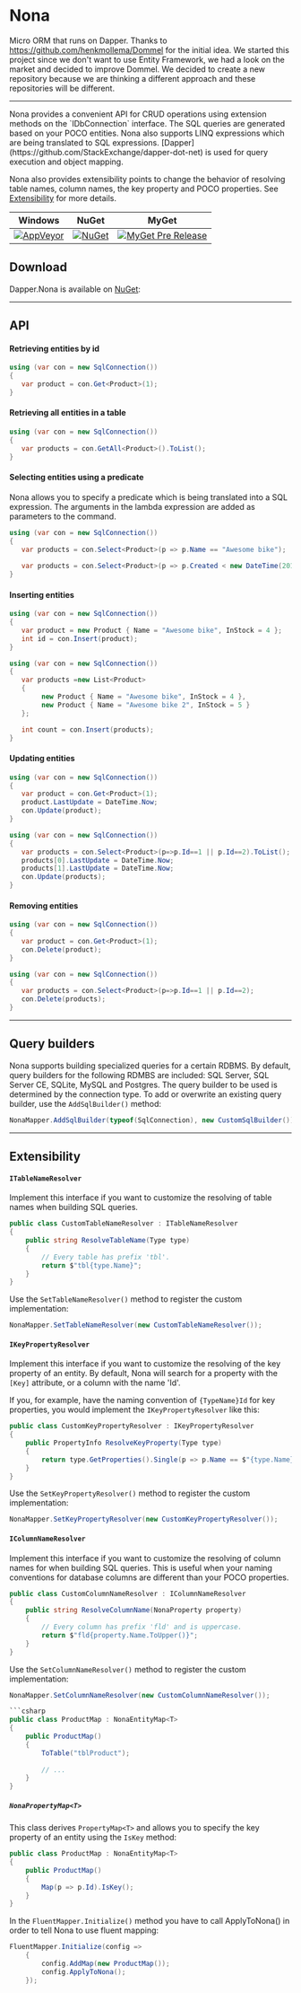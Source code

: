 # Nona
Micro ORM that runs on Dapper.
Thanks to https://github.com/henkmollema/Dommel for the initial idea. We started this project since we don't want to use Entity Framework, we had a look on the market and decided to improve Dommel.
We decided to create a new repository because we are thinking a different approach and these repositories will be different.
<hr>
Nona provides a convenient API for CRUD operations using extension methods on the `IDbConnection` interface. The SQL queries are generated based on your POCO entities. Nona also supports LINQ expressions which are being translated to SQL expressions. [Dapper](https://github.com/StackExchange/dapper-dot-net) is used for query execution and object mapping.

Nona also provides extensibility points to change the behavior of resolving table names, column names, the key property and POCO properties. See [Extensibility](https://github.com/getson/Nona#extensibility) for more details.

| Windows | NuGet | MyGet |
| ------- | ----- | ----- |
| [![AppVeyor](https://ci.appveyor.com/api/projects/status/34ptoeajvubcv95v?svg=true)](https://ci.appveyor.com/project/getson/dapper-nona) | [![NuGet](https://img.shields.io/nuget/vpre/dapper.nona.svg?style=flat-square)](https://www.nuget.org/packages/dapper.nona) | [![MyGet Pre Release](https://img.shields.io/myget/dapper-nona/vpre/Dapper.nona.svg?style=flat-square)](https://www.myget.org/feed/dapper-nona/package/nuget/dapper.nona) |

## Download

Dapper.Nona is available on [NuGet](https://www.nuget.org/packages/Dapper.Nona):

<hr>

## API

#### Retrieving entities by id
```csharp
using (var con = new SqlConnection())
{
   var product = con.Get<Product>(1);
}
```

#### Retrieving all entities in a table
```csharp
using (var con = new SqlConnection())
{
   var products = con.GetAll<Product>().ToList();
}
```

#### Selecting entities using a predicate
Nona allows you to specify a predicate which is being translated into a SQL expression. The arguments in the lambda expression are added as parameters to the command.
```csharp
using (var con = new SqlConnection())
{
   var products = con.Select<Product>(p => p.Name == "Awesome bike");
   
   var products = con.Select<Product>(p => p.Created < new DateTime(2014, 12, 31) && p.InStock > 5);
}
```

#### Inserting entities
```csharp
using (var con = new SqlConnection())
{
   var product = new Product { Name = "Awesome bike", InStock = 4 };
   int id = con.Insert(product);
}
```
```csharp
using (var con = new SqlConnection())
{
   var products =new List<Product>
   {
        new Product { Name = "Awesome bike", InStock = 4 },
        new Product { Name = "Awesome bike 2", InStock = 5 }
   };

   int count = con.Insert(products);
}
```
#### Updating entities
```csharp
using (var con = new SqlConnection())
{
   var product = con.Get<Product>(1);
   product.LastUpdate = DateTime.Now;
   con.Update(product);
}
```
```csharp
using (var con = new SqlConnection())
{
   var products = con.Select<Product>(p=>p.Id==1 || p.Id==2).ToList();
   products[0].LastUpdate = DateTime.Now;
   products[1].LastUpdate = DateTime.Now;
   con.Update(products);
}
```
#### Removing entities
```csharp
using (var con = new SqlConnection())
{
   var product = con.Get<Product>(1);
   con.Delete(product);
}
```
```csharp
using (var con = new SqlConnection())
{
   var products = con.Select<Product>(p=>p.Id==1 || p.Id==2);
   con.Delete(products);
}
```
<hr>

## Query builders

Nona supports building specialized queries for a certain RDBMS. By default, query builders for the following RDMBS are included: SQL Server, SQL Server CE, SQLite, MySQL and Postgres. The query builder to be used is determined by the connection type. To add or overwrite an existing query builder, use the `AddSqlBuilder()`  method:

```csharp
NonaMapper.AddSqlBuilder(typeof(SqlConnection), new CustomSqlBuilder());
```

<hr>

## Extensibility
#### `ITableNameResolver`
Implement this interface if you want to customize the resolving of table names when building SQL queries.
```csharp
public class CustomTableNameResolver : ITableNameResolver
{
    public string ResolveTableName(Type type)
    {
        // Every table has prefix 'tbl'.
        return $"tbl{type.Name}";
    }
}
```

Use the `SetTableNameResolver()` method to register the custom implementation:
```csharp
NonaMapper.SetTableNameResolver(new CustomTableNameResolver());
```

#### `IKeyPropertyResolver`
Implement this interface if you want to customize the resolving of the key property of an entity. By default, Nona will search for a property with the `[Key]` attribute, or a column with the name 'Id'.

If you, for example, have the naming convention of `{TypeName}Id` for key properties, you would implement the `IKeyPropertyResolver` like this:
```csharp
public class CustomKeyPropertyResolver : IKeyPropertyResolver
{
    public PropertyInfo ResolveKeyProperty(Type type)
    {
        return type.GetProperties().Single(p => p.Name == $"{type.Name}Id");
    }
}
```

Use the `SetKeyPropertyResolver()` method to register the custom implementation:
```csharp
NonaMapper.SetKeyPropertyResolver(new CustomKeyPropertyResolver());
```

#### `IColumnNameResolver`
Implement this interface if you want to customize the resolving of column names for when building SQL queries. This is useful when your naming conventions for database columns are different than your POCO properties.

```csharp
public class CustomColumnNameResolver : IColumnNameResolver
{
    public string ResolveColumnName(NonaProperty property)
    {
        // Every column has prefix 'fld' and is uppercase.
        return $"fld{property.Name.ToUpper()}";
    }
}
```

Use the `SetColumnNameResolver()` method to register the custom implementation:
```csharp
NonaMapper.SetColumnNameResolver(new CustomColumnNameResolver());

```csharp
public class ProductMap : NonaEntityMap<T>
{
    public ProductMap()
    {
        ToTable("tblProduct");
        
        // ...
    }
}
```

##### `NonaPropertyMap<T>`
This class derives `PropertyMap<T>` and allows you to specify the key property of an entity using the `IsKey` method:

```csharp
public class ProductMap : NonaEntityMap<T>
{
    public ProductMap()
    {
        Map(p => p.Id).IsKey();
    }
}
```
In the `FluentMapper.Initialize()` method you have to call ApplyToNona() in order to tell Nona to use fluent mapping:

```csharp
FluentMapper.Initialize(config =>
    {
        config.AddMap(new ProductMap());
        config.ApplyToNona();
    });
```
